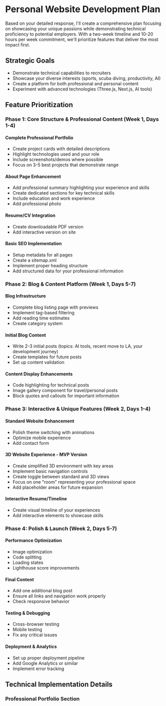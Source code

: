 # Personal Website Development Plan

Based on your detailed response, I'll create a comprehensive plan focusing on showcasing your unique passions while demonstrating technical proficiency to potential employers. With a two-week timeline and 10-20 hours per week commitment, we'll prioritize features that deliver the most impact first.

## Strategic Goals

- Demonstrate technical capabilities to recruiters
- Showcase your diverse interests (sports, scuba diving, productivity, AI)
- Create a platform for both professional and personal content
- Experiment with advanced technologies (Three.js, Next.js, AI tools)

## Feature Prioritization

### Phase 1: Core Structure & Professional Content (Week 1, Days 1-4)

#### Complete Professional Portfolio

- Create project cards with detailed descriptions
- Highlight technologies used and your role
- Include screenshots/demos where possible
- Focus on 3-5 best projects that demonstrate range

#### About Page Enhancement

- Add professional summary highlighting your experience and skills
- Create dedicated sections for key technical skills
- Include education and work experience
- Add professional photo

#### Resume/CV Integration

- Create downloadable PDF version
- Add interactive version on site

#### Basic SEO Implementation

- Setup metadata for all pages
- Create a sitemap.xml
- Implement proper heading structure
- Add structured data for your professional information

### Phase 2: Blog & Content Platform (Week 1, Days 5-7)

#### Blog Infrastructure

- Complete blog listing page with previews
- Implement tag-based filtering
- Add reading time estimates
- Create category system

#### Initial Blog Content

- Write 2-3 initial posts (topics: AI tools, recent move to LA, your development journey)
- Create templates for future posts
- Set up content validation

#### Content Display Enhancements

- Code highlighting for technical posts
- Image gallery component for travel/personal posts
- Block quotes and callouts for important information

### Phase 3: Interactive & Unique Features (Week 2, Days 1-4)

#### Standard Website Enhancement

- Polish theme switching with animations
- Optimize mobile experience
- Add contact form

#### 3D Website Experience - MVP Version

- Create simplified 3D environment with key areas
- Implement basic navigation controls
- Create toggle between standard and 3D views
- Focus on one "room" representing your professional space
- Add placeholder areas for future expansion

#### Interactive Resume/Timeline

- Create visual timeline of your experiences
- Add interactive elements to showcase skills

### Phase 4: Polish & Launch (Week 2, Days 5-7)

#### Performance Optimization

- Image optimization
- Code splitting
- Loading states
- Lighthouse score improvements

#### Final Content

- Add one additional blog post
- Ensure all links and navigation work properly
- Check responsive behavior

#### Testing & Debugging

- Cross-browser testing
- Mobile testing
- Fix any critical issues

#### Deployment & Analytics

- Set up proper deployment pipeline
- Add Google Analytics or similar
- Implement error tracking

## Technical Implementation Details

### Professional Portfolio Section
